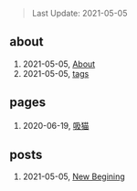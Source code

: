 > Last Update: 2021-05-05

## about
1. 2021-05-05, [About](about/me.md)
1. 2021-05-05, [tags](about/tags.md)
## pages
1. 2020-06-19, [吸猫](pages/吸猫.md)
## posts
1. 2021-05-05, [New Begining](posts/bookmarks.md)